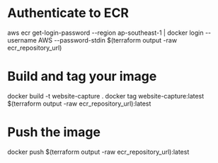 # Authenticate to ECR
aws ecr get-login-password --region ap-southeast-1 | docker login --username AWS --password-stdin $(terraform output -raw ecr_repository_url)

# Build and tag your image
docker build -t website-capture .
docker tag website-capture:latest $(terraform output -raw ecr_repository_url):latest

# Push the image
docker push $(terraform output -raw ecr_repository_url):latest